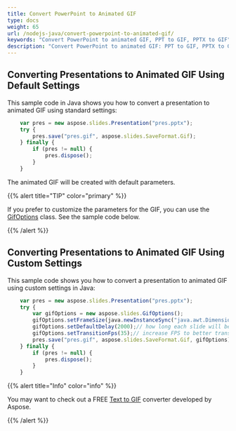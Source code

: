 ```yaml
---
title: Convert PowerPoint to Animated GIF
type: docs
weight: 65
url: /nodejs-java/convert-powerpoint-to-animated-gif/
keywords: "Convert PowerPoint to animated GIF, PPT to GIF, PPTX to GIF"
description: "Convert PowerPoint to animated GIF: PPT to GIF, PPTX to GIF, with Aspose.Slides API."
---
```


## Converting Presentations to Animated GIF Using Default Settings ##

This sample code in Java shows you how to convert a presentation to animated GIF using standard settings:

```javascript
    var pres = new aspose.slides.Presentation("pres.pptx");
    try {
        pres.save("pres.gif", aspose.slides.SaveFormat.Gif);
    } finally {
        if (pres != null) {
            pres.dispose();
        }
    }
```

The animated GIF will be created with default parameters. 

{{%  alert  title="TIP"  color="primary"  %}} 

If you prefer to customize the parameters for the GIF, you can use the [GifOptions](https://reference.aspose.com/slides/nodejs-java/aspose.slides/GifOptions) class. See the sample code below.

{{% /alert %}} 

## Converting Presentations to Animated GIF Using Custom Settings ##
This sample code shows you how to convert a presentation to animated GIF using custom settings in Java:

```javascript
    var pres = new aspose.slides.Presentation("pres.pptx");
    try {
        var gifOptions = new aspose.slides.GifOptions();
        gifOptions.setFrameSize(java.newInstanceSync("java.awt.Dimension", 960, 720));// the size of the resulted GIF
        gifOptions.setDefaultDelay(2000);// how long each slide will be showed until it will be changed to the next one
        gifOptions.setTransitionFps(35);// increase FPS to better transition animation quality
        pres.save("pres.gif", aspose.slides.SaveFormat.Gif, gifOptions);
    } finally {
        if (pres != null) {
            pres.dispose();
        }
    }
```

{{% alert title="Info" color="info" %}}

You may want to check out a FREE [Text to GIF](https://products.aspose.app/slides/text-to-gif) converter developed by Aspose. 

{{% /alert %}}
